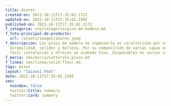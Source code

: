 ```yaml
---
title: Azores
created-on: 2021-10-11T17:35:02.172Z
updated-on: 2021-10-11T17:35:02.199Z
published-on: 2021-10-11T17:35:02.217Z
f_categoria: cms/categoria/piso-de-madera.md
f_foto-principal-de-producto:
  url: /assets/images/azores.jpeg
f_descripcion: Los pisos de madera de ingeniería se caracterizan por su
  durabilidad, solidez y belleza. Por su composición de varias capas son de
  fácil instalación y ofrecen un acabado fino. Disponibles en varios colores.
f_marca: cms/marca/natturale-pisos.md
f_linea: cms/linea/solid-floor.md
tags: pisos
layout: "[pisos].html"
date: 2021-10-11T17:35:02.239Z
seo:
  noindex: false
  twitter:title: summary
  twitter:card: summary
---
```

